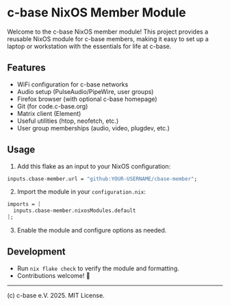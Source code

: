 # c-base NixOS Member Module

Welcome to the c-base NixOS member module! This project provides a reusable NixOS module for c-base members, making it easy to set up a laptop or workstation with the essentials for life at c-base.

## Features
- WiFi configuration for c-base networks
- Audio setup (PulseAudio/PipeWire, user groups)
- Firefox browser (with optional c-base homepage)
- Git (for code.c-base.org)
- Matrix client (Element)
- Useful utilities (htop, neofetch, etc.)
- User group memberships (audio, video, plugdev, etc.)

## Usage

1. Add this flake as an input to your NixOS configuration:

```nix
inputs.cbase-member.url = "github:YOUR-USERNAME/cbase-member";
```

2. Import the module in your `configuration.nix`:

```nix
imports = [
  inputs.cbase-member.nixosModules.default
];
```

3. Enable the module and configure options as needed.

## Development

- Run `nix flake check` to verify the module and formatting.
- Contributions welcome! 🎉

---

(c) c-base e.V. 2025. MIT License.
